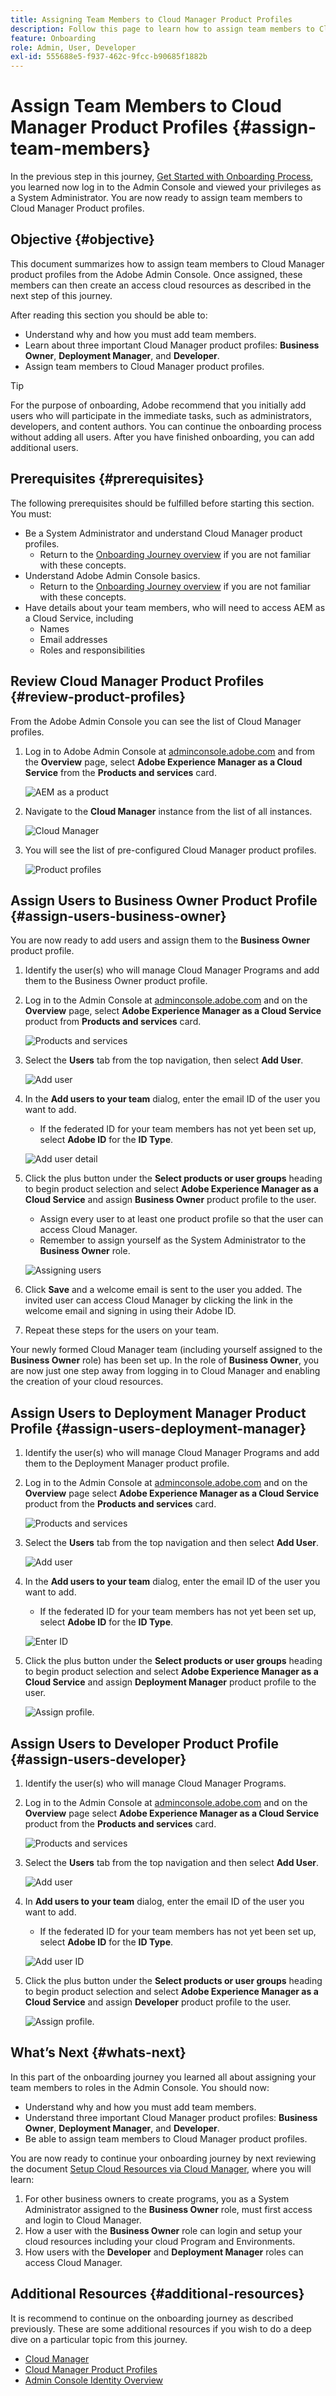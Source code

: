 ```yaml
---
title: Assigning Team Members to Cloud Manager Product Profiles
description: Follow this page to learn how to assign team members to Cloud Manager Product profiles
feature: Onboarding
role: Admin, User, Developer
exl-id: 555688e5-f937-462c-9fcc-b90685f1882b
---
```

# Assign Team Members to Cloud Manager Product Profiles {#assign-team-members}

In the previous step in this journey, [Get Started with Onboarding Process](/help/journey-onboarding/sysadmin/get-started-onboarding-journey.md), you learned now log in to the Admin Console and viewed your privileges as a System Administrator. You are now ready to assign team members to Cloud Manager Product profiles.

## Objective {#objective}

This document summarizes how to assign team members to Cloud Manager product profiles from the Adobe Admin Console. Once assigned, these members can then create an access cloud resources as described in the next step of this journey.

After reading this section you should be able to:

* Understand why and how you must add team members.
* Learn about three important Cloud Manager product profiles: **Business Owner**, **Deployment Manager**, and **Developer**.
* Assign team members to Cloud Manager product profiles.

>[!TIP]
>
>For the purpose of onboarding, Adobe recommend that you initially add users who will participate in the immediate tasks, such as administrators, developers, and content authors. You can continue the onboarding process without adding all users. After you have finished onboarding, you can add additional users.

## Prerequisites {#prerequisites}

The following prerequisites should be fulfilled before starting this section. You must:

* Be a System Administrator and understand Cloud Manager product profiles.
  * Return to the [Onboarding Journey overview](onboarding-journey-overview.md) if you are not familiar with these concepts.
* Understand Adobe Admin Console basics.
  * Return to the [Onboarding Journey overview](onboarding-journey-overview.md) if you are not familiar with these concepts.
* Have details about your team members, who will need to access AEM as a Cloud Service, including
  * Names
  * Email addresses
  * Roles and responsibilities 

## Review Cloud Manager Product Profiles {#review-product-profiles}

From the Adobe Admin Console you can see the list of Cloud Manager profiles. 

1. Log in to Adobe Admin Console at [adminconsole.adobe.com](https://adminconsole.adobe.com/) and from the **Overview** page, select **Adobe Experience Manager as a Cloud Service** from the **Products and services** card.

   ![AEM as a product](/help/journey-onboarding/assets/assign-team1.png)

1. Navigate to the **Cloud Manager** instance from the list of all instances. 

    ![Cloud Manager](/help/journey-onboarding/assets/assign-team2.png)

1. You will see the list of pre-configured Cloud Manager product profiles. 
   
   ![Product profiles](/help/journey-onboarding/assets/assign-team3.png)

## Assign Users to Business Owner Product Profile {#assign-users-business-owner}

You are now ready to add users and assign them to the **Business Owner** product profile.

1. Identify the user(s) who will manage Cloud Manager Programs and add them to the Business Owner product profile.

1. Log in to the Admin Console at [adminconsole.adobe.com](https://adminconsole.adobe.com/enterprise/overview) and on the **Overview** page, select **Adobe Experience Manager as a Cloud Service** product from **Products and services** card.

   ![Products and services](/help/journey-onboarding/assets/assign-team1.png)

1. Select the **Users** tab from the top navigation, then select **Add User**.

   ![Add user](/help/journey-onboarding/assets/assign-team4.png)

1. In the **Add users to your team** dialog, enter the email ID of the user you want to add.

   * If the federated ID for your team members has not yet been set up, select **Adobe ID** for the **ID Type**.

   ![Add user detail](/help/journey-onboarding/assets/assign-team5.png)

1. Click the plus button under the **Select products or user groups** heading to begin product selection and select **Adobe Experience Manager as a Cloud Service** and assign **Business Owner** product profile to the user.

   * Assign every user to at least one product profile so that the user can access Cloud Manager.
   * Remember to assign yourself as the System Administrator to the **Business Owner** role.

   ![Assigning users](/help/journey-onboarding/assets/assign-team6.png)

1. Click **Save** and a welcome email is sent to the user you added. The invited user can access Cloud Manager by clicking the link in the welcome email and signing in using their Adobe ID.

1. Repeat these steps for the users on your team.

Your newly formed Cloud Manager team (including yourself assigned to the **Business Owner** role) has been set up. In the role of **Business Owner**, you are now just one step away from logging in to Cloud Manager and enabling the creation of your cloud resources.

## Assign Users to Deployment Manager Product Profile {#assign-users-deployment-manager}

1. Identify the user(s) who will manage Cloud Manager Programs and add them to the Deployment Manager product profile.

1. Log in to the Admin Console at [adminconsole.adobe.com](https://adminconsole.adobe.com/enterprise/overview) and on the **Overview** page select **Adobe Experience Manager as a Cloud Service** product from the **Products and services** card.

   ![Products and services](/help/journey-onboarding/assets/assign-team1.png)

1. Select the **Users** tab from the top navigation and then select **Add User**.

   ![Add user](/help/journey-onboarding/assets/assign-team4.png)

1. In the **Add users to your team** dialog, enter the email ID of the user you want to add.

   * If the federated ID for your team members has not yet been set up, select **Adobe ID** for the **ID Type**.

   ![Enter ID](/help/journey-onboarding/assets/assign-team5.png)

1. Click the plus button under the **Select products or user groups** heading to begin product selection and select **Adobe Experience Manager as a Cloud Service** and assign **Deployment  Manager** product profile to the user. 

   ![Assign profile](/help/journey-onboarding/assets/assign-team6.png).

## Assign Users to Developer Product Profile {#assign-users-developer}

1. Identify the user(s) who will manage Cloud Manager Programs.

1. Log in to the Admin Console at [adminconsole.adobe.com](https://adminconsole.adobe.com/enterprise/overview) and on the **Overview** page select **Adobe Experience Manager as a Cloud Service** product from the **Products and services** card.

   ![Products and services](/help/journey-onboarding/assets/assign-team1.png)

1. Select the **Users** tab from the top navigation and then select **Add User**.

   ![Add user](/help/journey-onboarding/assets/assign-team4.png)

1. In **Add users to your team** dialog, enter the email ID of the user you want to add.

   * If the federated ID for your team members has not yet been set up, select **Adobe ID** for the **ID Type**.

   ![Add user ID](/help/journey-onboarding/assets/assign-team5.png)

1. Click the plus button under the **Select products or user groups** heading to begin product selection and select **Adobe Experience Manager as a Cloud Service** and assign **Developer** product profile to the user. 

   ![Assign profile](/help/journey-onboarding/assets/assign-team6.png).

## What’s Next {#whats-next}

In this part of the onboarding journey you learned all about assigning your team members to roles in the Admin Console. You should now:

* Understand why and how you must add team members.
* Understand three important Cloud Manager product profiles: **Business Owner**, **Deployment Manager**, and **Developer**.
* Be able to assign team members to Cloud Manager product profiles.

You are now ready to continue your onboarding journey by next reviewing the document [Setup Cloud Resources via Cloud Manager](/help/journey-onboarding/sysadmin/setup-cloud-resources-via-cloud-manager.md), where you will learn:

1. For other business owners to create programs, you as a System Administrator assigned to the **Business Owner** role, must first access and login to Cloud Manager. 
1. How a user with the **Business Owner** role can login and setup your cloud resources including your cloud Program and Environments.
1. How users with the **Developer** and **Deployment Manager** roles can access Cloud Manager.

## Additional Resources {#additional-resources}

It is recommend to continue on the onboarding journey as described previously. These are some additional resources if you wish to do a deep dive on a particular topic from this journey.

* [Cloud Manager](https://experienceleague.adobe.com/docs/experience-manager-cloud-service/onboarding/onboarding-concepts/cloud-manager-introduction.html?lang=en)
* [Cloud Manager Product Profiles](https://experienceleague.adobe.com/docs/experience-manager-cloud-service/onboarding/onboarding-concepts/aem-cs-team-product-profiles.html?lang=en#cloud-manager-product-profiles)
* [Admin Console Identity Overview](https://helpx.adobe.com/enterprise/admin-guide.html/enterprise/using/identity.ug.html)
